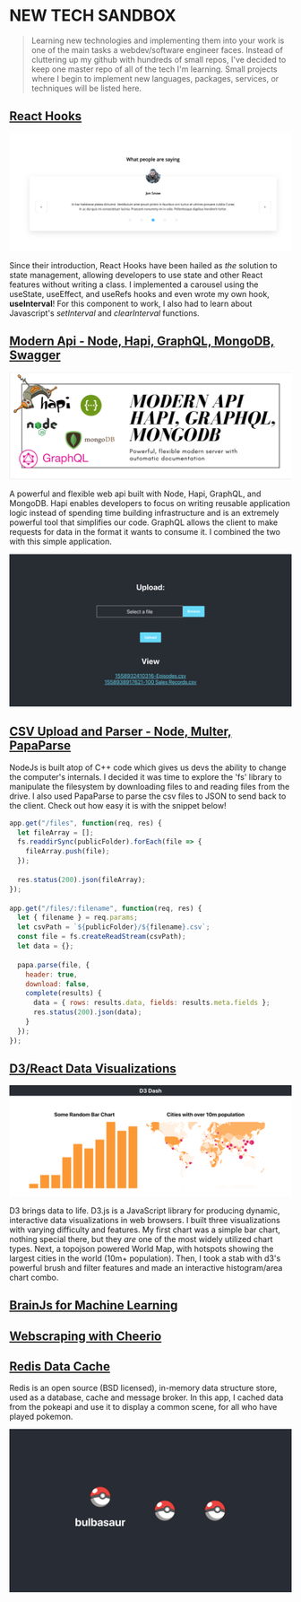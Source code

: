 # NEW TECH SANDBOX

> Learning new technologies and implementing them into your work is one of the main tasks a webdev/software engineer faces. Instead of cluttering up my github with hundreds of small repos, I've decided to keep one master repo of all of the tech I'm learning. Small projects where I begin to implement new languages, packages, services, or techniques will be listed here.

## [React Hooks](https://github.com/destiny-ross-dev/new-tech-sandbox/tree/master/hooks-carousel)

![alt text](./hooks-carousel/carousel-one.png "Carousel Component written with React Hooks")

Since their introduction, React Hooks have been hailed as _the_ solution to state management, allowing developers to use state and other React features without writing a class. I implemented a carousel using the useState, useEffect, and useRefs hooks and even wrote my own hook, **useInterval**! For this component to work, I also had to learn about Javascript's _setInterval_ and _clearInterval_ functions.

## [Modern Api - Node, Hapi, GraphQL, MongoDB, Swagger](https://github.com/destiny-ross-dev/new-tech-sandbox/tree/master/hooks-carousel)

![alt text](./modern-api/readme.png "Documentation screen shot")

A powerful and flexible web api built with Node, Hapi, GraphQL, and MongoDB. Hapi enables developers to focus on writing reusable application logic instead of spending time building infrastructure and is an extremely powerful tool that simplifies our code. GraphQL allows the client to make requests for data in the format it wants to consume it. I combined the two with this simple application.

![alt text](./upload-parse-csv-node-multer/assets/upload.png "CSV Upload Dashboard")

## [CSV Upload and Parser - Node, Multer, PapaParse](https://github.com/destiny-ross-dev/new-tech-sandbox/tree/master/upload-parse-csv-node-multer)

NodeJs is built atop of C++ code which gives us devs the ability to change the computer's internals. I decided it was time to explore the 'fs' library to manipulate the filesystem by downloading files to and reading files from the drive. I also used PapaParse to parse the csv files to JSON to send back to the client. Check out how easy it is with the snippet below!

```javascript
app.get("/files", function(req, res) {
  let fileArray = [];
  fs.readdirSync(publicFolder).forEach(file => {
    fileArray.push(file);
  });

  res.status(200).json(fileArray);
});

app.get("/files/:filename", function(req, res) {
  let { filename } = req.params;
  let csvPath = `${publicFolder}/${filename}.csv`;
  const file = fs.createReadStream(csvPath);
  let data = {};

  papa.parse(file, {
    header: true,
    download: false,
    complete(results) {
      data = { rows: results.data, fields: results.meta.fields };
      res.status(200).json(data);
    }
  });
});
```

## [D3/React Data Visualizations](https://github.com/destiny-ross-dev/new-tech-sandbox/tree/master/d3-data-vis)

![alt text](./d3-data-vis/src/d3readme.png "Data Visualizations")

D3 brings data to life. D3.js is a JavaScript library for producing dynamic, interactive data visualizations in web browsers. I built three visualizations with varying difficulty and features. My first chart was a simple bar chart, nothing special there, but they _are_ one of the most widely utilized chart types. Next, a topojson powered World Map, with hotspots showing the largest cities in the world (10m+ population). Then, I took a stab with d3's powerful brush and filter features and made an interactive histogram/area chart combo.

## [BrainJs for Machine Learning](https://github.com/destiny-ross-dev/new-tech-sandbox/tree/master/brainjs-machine-learning)

## [Webscraping with Cheerio](https://github.com/destiny-ross-dev/new-tech-sandbox/tree/master/webscraping-express-cheerio)

## [Redis Data Cache](https://github.com/destiny-ross-dev/new-tech-sandbox/tree/master/redis-pokedex)

Redis is an open source (BSD licensed), in-memory data structure store, used as a database, cache and message broker. In this app, I cached data from the pokeapi and use it to display a common scene, for all who have played pokemon.

![alt text](./redis-pokedex/src/choice.png "Starters from redis cache")